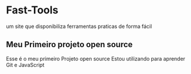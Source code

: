 # Fast-Tools
um site que disponibiliza ferramentas praticas de forma fácil
## Meu Primeiro projeto open source

Esse é o meu primeiro Projeto open source
Estou utilizando para aprender Git e JavaScript
